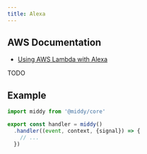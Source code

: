 ```yaml
---
title: Alexa
---
```


## AWS Documentation
- [Using AWS Lambda with Alexa](https://docs.aws.amazon.com/lambda/latest/dg/services-alexa.html)

TODO

## Example
```javascript
import middy from '@middy/core'

export const handler = middy()
  .handler((event, context, {signal}) => {
    // ...
  })
```
